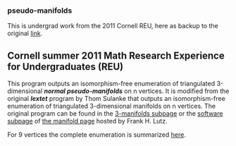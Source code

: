 ### pseudo-manifolds

This is undergrad work from the 2011 Cornell REU, here as backup to the original [link](https://pi.math.cornell.edu/~takhmejanov/pseudoManifolds.html).

## Cornell summer 2011 Math Research Experience for Undergraduates (REU)

This program outputs an isomorphism-free enumeration of triangulated 3-dimensional ***normal pseudo-manifolds*** on n vertices. It is modified from the original ***lextet*** program by Thom Sulanke that outputs an isomorphism-free enumeration of triangulated 3-dimensional manifolds on n vertices. The original program can be found in the [3-manifolds subpage](https://page.math.tu-berlin.de/~lutz/stellar/3-manifolds.html) or the [software subpage](https://page.math.tu-berlin.de/~lutz/stellar/software.html) of [the manifold page](https://page.math.tu-berlin.de/~lutz/stellar/3-manifolds.html) hosted by Frank H. Lutz.


For 9 vertices the complete enumeration is summarized [here](https://pi.math.cornell.edu/~takhmejanov/pseudoManifolds.html).
